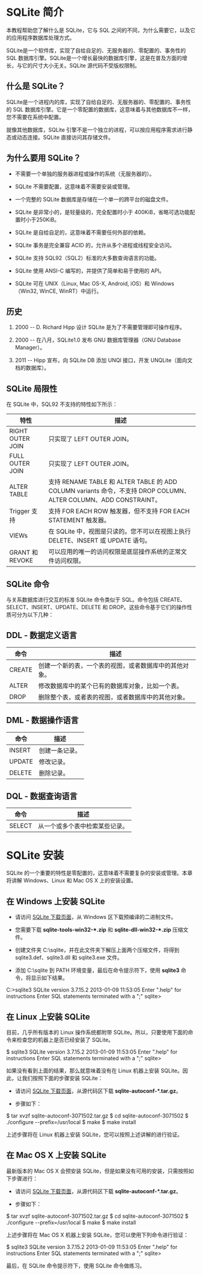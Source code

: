 # SQLite 简介

本教程帮助您了解什么是 SQLite，它与 SQL 之间的不同，为什么需要它，以及它的应用程序数据库处理方式。

SQLite是一个软件库，实现了自给自足的、无服务器的、零配置的、事务性的 SQL 数据库引擎。SQLite是一个增长最快的数据库引擎，这是在普及方面的增长，与它的尺寸大小无关。SQLite 源代码不受版权限制。

## 什么是 SQLite？

SQLite是一个进程内的库，实现了自给自足的、无服务器的、零配置的、事务性的 SQL 数据库引擎。它是一个零配置的数据库，这意味着与其他数据库不一样，您不需要在系统中配置。

就像其他数据库，SQLite 引擎不是一个独立的进程，可以按应用程序需求进行静态或动态连接。SQLite 直接访问其存储文件。

## 为什么要用 SQLite？

- 不需要一个单独的服务器进程或操作的系统（无服务器的）。
    
- SQLite 不需要配置，这意味着不需要安装或管理。
    
- 一个完整的 SQLite 数据库是存储在一个单一的跨平台的磁盘文件。
    
- SQLite 是非常小的，是轻量级的，完全配置时小于 400KiB，省略可选功能配置时小于250KiB。
    
- SQLite 是自给自足的，这意味着不需要任何外部的依赖。
    
- SQLite 事务是完全兼容 ACID 的，允许从多个进程或线程安全访问。
    
- SQLite 支持 SQL92（SQL2）标准的大多数查询语言的功能。
    
- SQLite 使用 ANSI-C 编写的，并提供了简单和易于使用的 API。
    
- SQLite 可在 UNIX（Linux, Mac OS-X, Android, iOS）和 Windows（Win32, WinCE, WinRT）中运行。
    

## 历史

1. 2000 -- D. Richard Hipp 设计 SQLite 是为了不需要管理即可操作程序。
    
2. 2000 -- 在八月，SQLite1.0 发布 GNU 数据库管理器（GNU Database Manager）。
    
3. 2011 -- Hipp 宣布，向 SQLite DB 添加 UNQl 接口，开发 UNQLite（面向文档的数据库）。
    

## SQLite 局限性

在 SQLite 中，SQL92 不支持的特性如下所示：

|特性|描述|
|---|---|
|RIGHT OUTER JOIN|只实现了 LEFT OUTER JOIN。|
|FULL OUTER JOIN|只实现了 LEFT OUTER JOIN。|
|ALTER TABLE|支持 RENAME TABLE 和 ALTER TABLE 的 ADD COLUMN variants 命令，不支持 DROP COLUMN、ALTER COLUMN、ADD CONSTRAINT。|
|Trigger 支持|支持 FOR EACH ROW 触发器，但不支持 FOR EACH STATEMENT 触发器。|
|VIEWs|在 SQLite 中，视图是只读的。您不可以在视图上执行 DELETE、INSERT 或 UPDATE 语句。|
|GRANT 和 REVOKE|可以应用的唯一的访问权限是底层操作系统的正常文件访问权限。|

## SQLite 命令

与关系数据库进行交互的标准 SQLite 命令类似于 SQL。命令包括 CREATE、SELECT、INSERT、UPDATE、DELETE 和 DROP。这些命令基于它们的操作性质可分为以下几种：

## DDL - 数据定义语言

|命令|描述|
|---|---|
|CREATE|创建一个新的表，一个表的视图，或者数据库中的其他对象。|
|ALTER|修改数据库中的某个已有的数据库对象，比如一个表。|
|DROP|删除整个表，或者表的视图，或者数据库中的其他对象。|

## DML - 数据操作语言

|命令|描述|
|---|---|
|INSERT|创建一条记录。|
|UPDATE|修改记录。|
|DELETE|删除记录。|

## DQL - 数据查询语言

| 命令     | 描述              |
| ------ | --------------- |
| SELECT | 从一个或多个表中检索某些记录。 |
# SQLite 安装

SQLite 的一个重要的特性是零配置的，这意味着不需要复杂的安装或管理。本章将讲解 Windows、Linux 和 Mac OS X 上的安装设置。

## 在 Windows 上安装 SQLite

- 请访问 [SQLite 下载页面](http://www.sqlite.org/download.html)，从 Windows 区下载预编译的二进制文件。
    
- 您需要下载 **sqlite-tools-win32-*.zip** 和 **sqlite-dll-win32-*.zip** 压缩文件。
    
- 创建文件夹 C:\sqlite，并在此文件夹下解压上面两个压缩文件，将得到 sqlite3.def、sqlite3.dll 和 sqlite3.exe 文件。
    
- 添加 C:\sqlite 到 PATH 环境变量，最后在命令提示符下，使用 **sqlite3** 命令，将显示如下结果。
    

C:\>sqlite3
SQLite version 3.7.15.2 2013-01-09 11:53:05
Enter ".help" for instructions
Enter SQL statements terminated with a ";"
sqlite>

## 在 Linux 上安装 SQLite

目前，几乎所有版本的 Linux 操作系统都附带 SQLite。所以，只要使用下面的命令来检查您的机器上是否已经安装了 SQLite。

$ sqlite3
SQLite version 3.7.15.2 2013-01-09 11:53:05
Enter ".help" for instructions
Enter SQL statements terminated with a ";"
sqlite>

如果没有看到上面的结果，那么就意味着没有在 Linux 机器上安装 SQLite。因此，让我们按照下面的步骤安装 SQLite：

- 请访问 [SQLite 下载页面](http://www.sqlite.org/download.html)，从源代码区下载 **sqlite-autoconf-*.tar.gz**。
    
- 步骤如下：
    

$ tar xvzf sqlite-autoconf-3071502.tar.gz
$ cd sqlite-autoconf-3071502
$ ./configure --prefix=/usr/local
$ make
$ make install

上述步骤将在 Linux 机器上安装 SQLite，您可以按照上述讲解的进行验证。

## 在 Mac OS X 上安装 SQLite

最新版本的 Mac OS X 会预安装 SQLite，但是如果没有可用的安装，只需按照如下步骤进行：

- 请访问 [SQLite 下载页面](http://www.sqlite.org/download.html)，从源代码区下载 **sqlite-autoconf-*.tar.gz**。
    
- 步骤如下：
    

$ tar xvzf sqlite-autoconf-3071502.tar.gz
$ cd sqlite-autoconf-3071502
$ ./configure --prefix=/usr/local
$ make
$ make install

上述步骤将在 Mac OS X 机器上安装 SQLite，您可以使用下列命令进行验证：

$ sqlite3
SQLite version 3.7.15.2 2013-01-09 11:53:05
Enter ".help" for instructions
Enter SQL statements terminated with a ";"
sqlite>

最后，在 SQLite 命令提示符下，使用 SQLite 命令做练习。